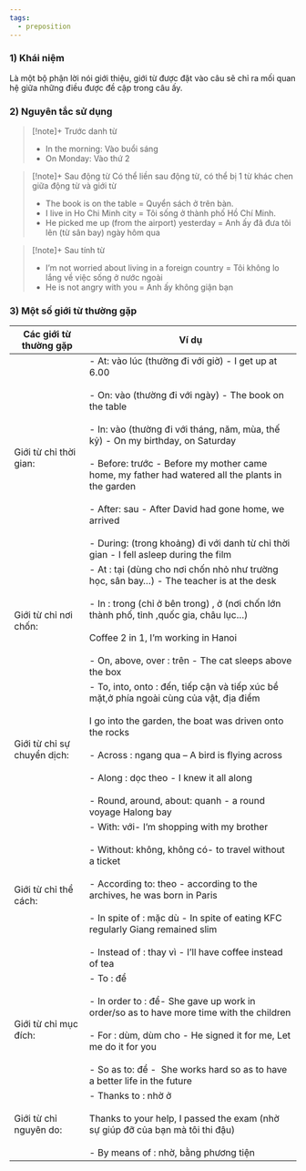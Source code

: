 ```yaml
---
tags:
  - preposition
---
```

### 1) Khái niệm
Là một bộ phận lời nói giới thiệu, giới từ được đặt vào câu sẽ chỉ ra mối quan hệ giữa những điều được đề cập trong câu ấy.
### 2) Nguyên tắc sử dụng
> [!note]+ Trước danh từ
> - In the morning: Vào buổi sáng
> - On Monday: Vào thứ 2

> [!note]+ Sau động từ
> Có thể liền sau động từ, có thể bị 1 từ khác chen giữa động từ và giới từ
> - The book is on the table = Quyển sách ở trên bàn.
> - I live in Ho Chi Minh city = Tôi sống ở thành phố Hồ Chí Minh.
> - He picked me up (from the airport) yesterday = Anh ấy đã đưa tôi lên (từ sân bay) ngày hôm qua

> [!note]+ Sau tính từ
> - I’m not worried about living in a foreign country = Tôi không lo lắng về việc sống ở nước ngoài
> - He is not angry with you = Anh ấy không giận bạn

### 3) Một số giới từ thường gặp
|Các giới từ thường gặp|Ví dụ|
|---|---|
|Giới từ chỉ thời gian:|- At: vào lúc (thường đi với giờ) - I get up at 6.00<br><br>- On: vào (thường đi với ngày) - The book on the table<br><br>- In: vào (thường đi với tháng, năm, mùa, thế kỷ) - On my birthday, on Saturday<br><br>- Before: trước - Before my mother came home, my father had watered all the plants in the garden<br><br>- After: sau - After David had gone home, we arrived<br><br>- During: (trong khoảng) đi với danh từ chỉ thời gian - I fell asleep during the film|
|Giới từ chỉ nơi chốn:|- At : tại (dùng cho nơi chốn nhỏ như trường học, sân bay…) - The teacher is at the desk<br><br>- In : trong (chỉ ở bên trong) , ở (nơi chốn lớn thành phố, tỉnh ,quốc gia, châu lục…)<br><br>Coffee 2 in 1, I’m working in Hanoi<br><br>- On, above, over : trên - The cat sleeps above the box|
|Giới từ chỉ sự chuyển dịch:|- To, into, onto : đến, tiếp cận và tiếp xúc bề mặt,ở phía ngoài cùng của vật, địa điểm<br><br>I go into the garden, the boat was driven onto the rocks<br><br>- Across : ngang qua – A bird is flying across<br><br>- Along : dọc theo - I knew it all along<br><br>- Round, around, about: quanh - a round voyage Halong bay|
|Giới từ chỉ thể cách:|- With: với- I’m shopping with my brother<br><br>- Without: không, không có- to travel without a ticket<br><br>- According to: theo - according to the archives, he was born in Paris<br><br>- In spite of : mặc dù - In spite of eating KFC regularly Giang remained slim<br><br>- Instead of : thay vì - I’ll have coffee instead of tea|
|Giới từ chỉ mục đích:|- To : để<br><br>- In order to : để- She gave up work in order/so as to have more time with the children<br><br>- For : dùm, dùm cho - He signed it for me, Let me do it for you<br><br>- So as to: để -  She works hard so as to have a better life in the future|
|Giới từ chỉ nguyên do:|- Thanks to : nhờ ở<br><br>Thanks to your help, I passed the exam (nhờ sự giúp đỡ của bạn mà tôi thi đậu)<br><br>- By means of : nhờ, bằng phương tiện|